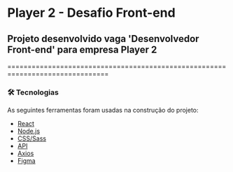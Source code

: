 # Player 2 - Desafio Front-end

## Projeto desenvolvido vaga 'Desenvolvedor Front-end' para empresa Player 2

===============================================================================

<!--ts-->
### 🛠 Tecnologias

As seguintes ferramentas foram usadas na construção do projeto:

- [React](https://pt-br.reactjs.org/)
- [Node.js](https://nodejs.org/en/)
- [CSS/Sass](https://sass-lang.com/)
- [API](https://brasilapi.com.br/docs#tag/BANKS)
- [Axios](https://github.com/axios/axios)
- [Figma](https://www.figma.com/file/QXa5TNz53mCgHjcjx268E7/Untitled?node-id=0%3A1)


